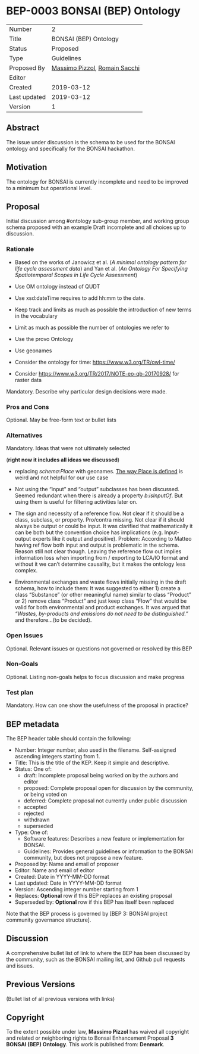 # BEP-0003 BONSAI (BEP) Ontology

| | |
| - | - |
| Number | 2 |
| Title | BONSAI (BEP) Ontology |
| Status | Proposed |
| Type | Guidelines |
| Proposed By | [Massimo Pizzol](massimo@plan.aau.dk), [Romain Sacchi](r_s@me.com) |
| Editor | |
| Created | 2019-03-12 |
| Last updated | 2019-03-12 |
| Version | 1 |

## Abstract

The issue under discussion is the schema to be used for the BONSAI ontology and specifically for the BONSAI hackathon. 


## Motivation

The ontology for BONSAI is currently incomplete and need to be improved to a minimum but operational level. 

## Proposal

Initial discussion among  #ontology sub-group member, and working group schema proposed with an example 
Draft incomplete and all choices up to discussion.


### Rationale

- Based on the works of Janowicz et al. (_A minimal ontology pattern for life cycle assessment data_) and Yan et al. (_An Ontology For Specifying Spatiotemporal Scopes in Life Cycle Assessment_)




- Use OM ontology instead of QUDT
- Use xsd:dateTime requires to add hh:mm to the date.
- Keep track and limits as much as possible the introduction of new terms in the vocabulary
- Limit as much as possible the number of ontologies we refer to
- Use the provo Ontology
- Use geonames
- Consider the ontology for time: https://www.w3.org/TR/owl-time/
- Consider https://www.w3.org/TR/2017/NOTE-eo-qb-20170928/ for raster data

Mandatory. Describe why particular design decisions were made.

### Pros and Cons

Optional. May be free-form text or bullet lists

### Alternatives

Mandatory. Ideas that were not ultimately selected 

(**right now it includes all ideas we discussed**)

- replacing _schema:Place_ with geonames. [The way Place is defined](https://schema.org/Place) is weird and not helpful for our use case

- Not using the “input” and “output” subclasses has been discussed. Seemed redundant when there is already a property _b:isInputOf_. But using them is useful for filtering activities later on. 

-  The sign and necessity of a reference flow.
Not clear if it should be a class, subclass, or property. Pro/contra missing. Not clear if it should always be output or could be input. It was clarified that mathematically it can be both but the convention choice has implications (e.g. Input-output experts like it output and positive). Problem: According to Matteo having ref flow both input and output is problematic in the schema. Reason still not clear though. Leaving the reference flow out implies information loss when importing from / exporting to LCA/IO format and without it we can’t determine causality, but it makes the ontology less complex.

- Environmental exchanges and waste flows initially missing in the draft schema, how to include them:
It was suggested to either 1) create a class “Substance” (or other meaningful name) similar to class “Product” or  2) remove class “Product” and just keep class “Flow” that would be valid for both environmental and product exchanges. It was argued that _“Wastes, by-products and emissions do not need to be distinguished.”_ and therefore...(to be decided).


### Open Issues

Optional. Relevant issues or questions not governed or resolved by this BEP

### Non-Goals

Optional. Listing non-goals helps to focus discussion and make progress

### Test plan

Mandatory. How can one show the usefulness of the proposal in practice?

## BEP metadata

The BEP header table should contain the following:

* Number: Integer number, also used in the filename. Self-assigned ascending integers starting from 1.
* Title: This is the title of the KEP. Keep it simple and descriptive.
* Status: One of:
    * draft: Incomplete proposal being worked on by the authors and editor
    * proposed: Complete proposal open for discussion by the community, or being voted on
    * deferred: Complete proposal not currently under public discussion
    * accepted
    * rejected
    * withdrawn
    * superseded
* Type: One of:
    * Software features: Describes a new feature or implementation for BONSAI.
    * Guidelines: Provides general guidelines or information to the BONSAI community, but does not propose a new feature.
* Proposed by: Name and email of proposer
* Editor: Name and email of editor
* Created: Date in YYYY-MM-DD format
* Last updated: Date in YYYY-MM-DD format
* Version: Ascending integer number starting from 1
* Replaces: **Optional** row if this BEP replaces an existing proposal
* Superseded by: **Optional** row if this BEP has itself been replaced

Note that the BEP process is governed by [BEP 3: BONSAI project community governance structure].

## Discussion

A comprehensive bullet list of link to where the BEP has been discussed by the community, such as the BONSAI mailing list, and Github pull requests and issues.

## Previous Versions

(Bullet list of all previous versions with links)

## Copyright

To the extent possible under law, **Massimo Pizzol** has waived all copyright and related or neighboring rights to Bonsai Enhancement Proposal **3 BONSAI (BEP) Ontology**. This work is published from: **Denmark**.
